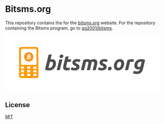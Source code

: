 # Bitsms.org

This repository contains the for the [bitsms.org](https://bitsms.org/) website. For the repository containing the Bitsms program, go to [gg2001/bitsms](https://github.com/gg2001/bitsms).

![Screenshot 1](image-cropped.png)

## License
[MIT](https://choosealicense.com/licenses/mit/)
